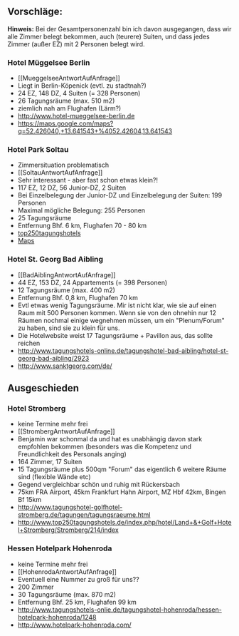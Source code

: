 ## Vorschläge:

**Hinweis:** Bei der Gesamtpersonenzahl bin ich davon ausgegangen, dass wir alle Zimmer belegt bekommen, auch (teurere) Suiten, und dass jedes Zimmer (außer EZ) mit 2 Personen belegt wird.

### Hotel Müggelsee Berlin
* [[MueggelseeAntwortAufAnfrage]]
* Liegt in Berlin-Köpenick (evtl. zu stadtnah?)
* 24 EZ, 148 DZ, 4 Suiten (= 328 Personen)
* 26 Tagungsräume (max. 510 m2)
* ziemlich nah am Flughafen (Lärm?)
* http://www.hotel-mueggelsee-berlin.de
* https://maps.google.com/maps?q=52.426040,+13.641543+%4052.42604,13.641543

### Hotel Park Soltau
* Zimmersituation problematisch
* [[SoltauAntwortAufAnfrage]]
* Sehr interessant - aber fast schon etwas klein?!
* 117 EZ, 12 DZ, 56 Junior-DZ, 2 Suiten
 * Bei Einzelbelegung der Junior-DZ und Einzelbelegung der Suiten: 199 Personen
 * Maximal mögliche Belegung: 255 Personen
* 25 Tagungsräume
* Entfernung Bhf. 6 km, Flughafen 70 - 80 km
* [top250tagungshotels](http://www.top250tagungshotels.de/hotel/Hotel+Park+Soltau/Soltau/418/index)
* [Maps](https://maps.google.com/maps?q=Winsener+Str.+111,+29614+Soltau&ie=UTF8&ll=53.001233,9.860015&spn=0.002631,0.006453&oe=utf-8&client=firefox-a&hnear=Winsener+Stra%C3%9Fe+111,+29614+Soltau,+Deutschland&t=h&z=18)


### Hotel St. Georg Bad Aibling
* [[BadAiblingAntwortAufAnfrage]]
* 44 EZ, 153 DZ, 24 Appartements (= 398 Personen)
* 12 Tagungsräume (max. 400 m2)
* Entfernung Bhf. 0,8 km, Flughafen 70 km
* Evtl etwas wenig Tagungsräume. Mir ist nicht klar, wie sie auf einen Raum mit 500 Personen kommen. Wenn sie von den ohnehin nur 12 Räumen nochmal einige wegnehmen müssen, um ein "Plenum/Forum" zu haben, sind sie zu klein für uns.
* Die Hotelwebsite weist 17 Tagungsräume + Pavillon aus, das sollte reichen
* http://www.tagungshotels-online.de/tagungshotel-bad-aibling/hotel-st-georg-bad-aibling/2923
* http://www.sanktgeorg.com/de/

## Ausgeschieden

### Hotel Stromberg
* keine Termine mehr frei
* [[StrombergAntwortAufAnfrage]]
* Benjamin war schonmal da und hat es unabhängig davon stark empfohlen bekommen (besonders was die Kompetenz und Freundlichkeit des Personals anging)
* 164 Zimmer, 17 Suiten
* 15 Tagungsräume plus 500qm "Forum" das eigentlich 6 weitere Räume sind (flexible Wände etc)
* Gegend vergleichbar schön und ruhig mit Rückersbach
* 75km FRA Airport, 45km Frankfurt Hahn Airport, MZ Hbf 42km, Bingen Bf 15km
* http://www.tagungshotel-golfhotel-stromberg.de/tagungen/tagungsraeume.html
* http://www.top250tagungshotels.de/index.php/hotel/Land+&+Golf+Hotel+Stromberg/Stromberg/214/index

### Hessen Hotelpark Hohenroda
* keine Termine mehr frei
* [[HohenrodaAntwortAufAnfrage]]
* Eventuell eine Nummer zu groß für uns??
* 200 Zimmer
* 30 Tagungsräume (max. 870 m2)
* Entfernung Bhf. 25 km, Flughafen 99 km
* http://www.tagungshotels-onlie.de/tagungshotel-hohenroda/hessen-hotelpark-hohenroda/1248
* http://www.hotelpark-hohenroda.com/